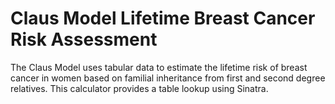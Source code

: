 Claus Model Lifetime Breast Cancer Risk Assessment
==================================================

The Claus Model uses tabular data to estimate the lifetime risk
of breast cancer in women based on familial inheritance from first
and second degree relatives.  This calculator provides a table
lookup using Sinatra.
